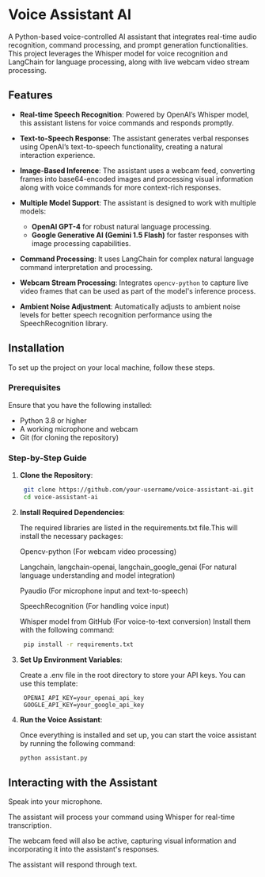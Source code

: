 # Voice Assistant AI

A Python-based voice-controlled AI assistant that integrates real-time audio recognition, command processing, and prompt generation functionalities. This project leverages the Whisper model for voice recognition and LangChain for language processing, along with live webcam video stream processing.

## Features

- **Real-time Speech Recognition**: Powered by OpenAI’s Whisper model, this assistant listens for voice commands and responds promptly.
  
- **Text-to-Speech Response**: The assistant generates verbal responses using OpenAI’s text-to-speech functionality, creating a natural interaction experience.
  
- **Image-Based Inference**: The assistant uses a webcam feed, converting frames into base64-encoded images and processing visual information along with voice commands for more context-rich responses.
  
- **Multiple Model Support**: The assistant is designed to work with multiple models:
  - **OpenAI GPT-4** for robust natural language processing.
  - **Google Generative AI (Gemini 1.5 Flash)** for faster responses with image processing capabilities.
  
- **Command Processing**: It uses LangChain for complex natural language command interpretation and processing.

- **Webcam Stream Processing**: Integrates `opencv-python` to capture live video frames that can be used as part of the model's inference process.

- **Ambient Noise Adjustment**: Automatically adjusts to ambient noise levels for better speech recognition performance using the SpeechRecognition library.

## Installation

To set up the project on your local machine, follow these steps.

### Prerequisites

Ensure that you have the following installed:
- Python 3.8 or higher
- A working microphone and webcam
- Git (for cloning the repository)

### Step-by-Step Guide

1. **Clone the Repository**:

   ```bash
    git clone https://github.com/your-username/voice-assistant-ai.git
    cd voice-assistant-ai
2. **Install Required Dependencies**:
   
   The required libraries are listed in the requirements.txt file.This will install the necessary packages:
   
   Opencv-python (For webcam video processing)

   Langchain, langchain-openai, langchain_google_genai (For natural language understanding and model integration)

   Pyaudio (For microphone input and text-to-speech)

   SpeechRecognition (For handling voice input)

   Whisper model from GitHub (For voice-to-text conversion) Install them with the following command:
   
   ```bash
    pip install -r requirements.txt
3. **Set Up Environment Variables**:

   Create a .env file in the root directory to store your API keys. You can use this template:

   ```env
    OPENAI_API_KEY=your_openai_api_key
    GOOGLE_API_KEY=your_google_api_key
4. **Run the Voice Assistant**:

    Once everything is installed and set up, you can start the voice assistant by running the following command:

   ```bash 
   python assistant.py
   ```
## Interacting with the Assistant

Speak into your microphone.

The assistant will process your command using Whisper for real-time transcription.

The webcam feed will also be active, capturing visual information and incorporating it into the assistant's responses.

The assistant will respond through text.
   
